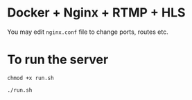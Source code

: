 # Docker + Nginx + RTMP + HLS

You may edit `nginx.conf` file to change ports, routes etc.

# To run the server

```
chmod +x run.sh

./run.sh
```
